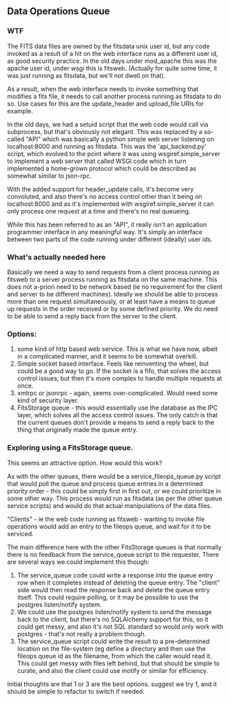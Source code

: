 ## Data Operations Queue

### WTF
The FITS data files are owned by the fitsdata unix user id, but any code
invoked as a result of a hit on the web interface runs as a different user id,
as good security practice. In the old days under mod_apache this was the apache
user id, under wsgi this is fitsweb. (Actually for quite some time, it was 
just running as fitsdata, but we'll not dwell on that).

As a result, when the web interface needs to invoke something that modifies a
fits file, it needs to call another process running as fitsdata to do so. Use
cases for this are the update_header and upload_file URIs for example.

In the old days, we had a setuid script that the web code would call via 
subprocess, but that's obviously not elegant. This was replaced by a so-called
"API" which was basically a python simple web server listening on 
localhost:8000 and running as fitsdata. This was the 'api_backend.py' script,
which evolved to the point where it was using wsgiref.simple_server to
implement a web server that called WSGI code which in turn implemented a 
home-grown protocol which could be described as somewhat similar to json-rpc.

With the added support for header_update calls, it's become very convoluted,
and also there's no access control other than it being on localhost:8000
and as it's implemented with wsgiref.simple_server it can only process one
request at a time and there's no real queueing.

While this has been referred to as an "API", it really isn't an application
programmer interface in any meaningful way. It's simply an interface between
two parts of the code running under different (ideally) user ids.

### What's actually needed here

Basically we need a way to send requests from a client process running as 
fitsweb to a server process running as fitsdata on the same machine. 
This does not a-priori need to be network based (ie no requirement for the 
client and server to be different machines). Ideally we should be able to
process more than one request simultaneously, or at least have a means to
queue up requests in the order received or by some defined priority.
We do need to be able to send a reply back from the server to the client.

### Options:
1) some kind of http based web service. This is what we have now, albeit 
in a complicated manner, and it seems to be somewhat overkill.
2) Simple socket based interface. Feels like reinventing the wheel, but could
be a good way to go. If the socket is a fifo, that solves the access control
issues, but then it's more complex to handle multiple requests at once.
3) xmlrpc or jsonrpc -  again, seems over-complicated. Would need some 
kind of security layer.
4) FitsStorage queue - this would essentially use the database as the IPC
layer, which solves all the access control issues. The only catch is that the
current queues don't provide a means to send a reply back to the thing that
originally made the queue entry.

### Exploring using a FitsStorage queue.

This seems an attractive option. How would this work? 

As with the other queues, there would be a service_fileops_queue.py script 
that would poll the queue and process queue entries in a determined priority 
order - this could be simply first in first out, or we could prioritize in 
some other way. This process would run as fitsdata (as per the other queue
service scripts) and would do that actual manipulations of the data files.

"Clients" - ie the web code running as fitsweb - wanting to invoke file
operations would add an entry to the fileops queue, and wait for it to be
serviced.

The main difference here with the other FitsStorage queues is that normally
there is no feedback from the service_queue script to the requester. There
are several ways we could implement this though:
1) The service_queue code could write a response into the queue entry row
when it completes instead of deleting the queue entry. The "client" side would
then read the response back and delete the queue entry itself. This could
require polling, or it may be possible to use the postgres listen/notify
system.
2) We could use the postgres listen/notify system to send the message back to
the client, but there's no SQLAlchemy support for this, so it could get messy,
and also it's not SQL standard so would only work with postgres - that's not
really a problem though.
3) The service_queue script could write the result to a pre-determined 
location on the file-system (eg define a directory and then use the fileops
queue id as the filename, from which the caller would read it. This could get
messy with files left behind, but that should be simple to curate, and also
the client could use inotify or similar for efficiency.

Initial thoughts are that 1 or 3 are the best options. suggest we try 1, and it 
should be simple to refactor to switch if needed.